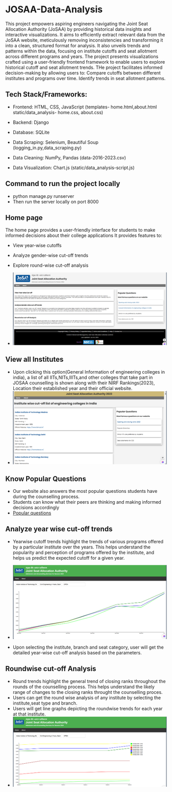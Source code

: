 # JOSAA-Data-Analysis
This project empowers aspiring engineers navigating the Joint Seat Allocation Authority (JoSAA) by providing historical data insights and interactive visualizations.
It aims to efficiently extract relevant data from the JoSAA website, meticulously removing inconsistencies and transforming it into a clean, structured format for analysis.
It also unveils trends and patterns within the data, focusing on institute cutoffs and seat allotment across different programs and years.
The project presents visualizations crafted using a user-friendly frontend framework to enable users to explore historical cutoff and seat allotment trends.
THe project facilitates informed decision-making by allowing users to:
Compare cutoffs between different institutes and programs over time.
Identify trends in seat allotment patterns.


## Tech Stack/Frameworks:
- Frontend: HTML, CSS, JavaScript (templates- home.html,about.html static/data_analysis- home.css, about.css)
* Backend: Django
+ Database: SQLite
- Data Scraping: Selenium, Beautiful Soup (logging_in.py,data_scraping.py)
* Data Cleaning: NumPy, Pandas (data-2016-2023.csv)
+ Data Visualization: Chart.js (static/data_analysis-script.js)

## Command to run the project locally
- python manage.py runserver
- Then run the server locally on port 8000

## Home page
The home page provides a user-friendly interface for students to make informed decisions about their college applications
It provides features to:
- View year-wise cutoffs
- Analyze gender-wise cut-off trends
- Explore round-wise cut-off analysis

- ![Home page](https://github.com/blossomedinautumn/JOSAA_DataAnalysis/blob/main/data_analysis/static/images/home.png)

## View all Institutes
- Upon clicking this option(General Information of engineering colleges in india), a list of all IITs,NITs,IIITs,and other colleges that take part in JOSAA counselling is shown along with their NIRF Rankings(2023), Location their established year and their official website.
- ![Institute wise cutoff list](https://github.com/blossomedinautumn/JOSAA_DataAnalysis/blob/main/data_analysis/static/images/institute-wise.png)
 
## Know Popular Questions
- Our website also answers the most popular questions students have during the counselling process.
- Students can know what their peers are thinking and making informed decisions accordingly
- [Popular questions](data_analysis/static/images/cse.png)

## Analyze year wise cut-off trends
- Yearwise cutoff trends highlight the trends of various programs offered by a particular institute over the years. This helps understand the popularity and perception of programs offered by the institute, and helps us predict the expected cutoff for a given year.
- ![Year wise trends](https://github.com/blossomedinautumn/JOSAA_DataAnalysis/blob/main/data_analysis/static/images/year-wise.png)
  
- Upon selecting the institute, branch and seat category, user will get the detailed year-wise cut-off analysis based on the parameters.

## Roundwise cut-off Analysis
- Round trends highlight the general trend of closing ranks throughout the rounds of the counselling process. This helps understand the likely range of changes to the closing ranks throught the counselling proces.
- Users can get the round wise analysis of any institute by selecting the institute,seat type and branch. 
- Users will get line graphs depicting the roundwise trends for each year at that institute.
- ![roundwise trends](https://github.com/blossomedinautumn/JOSAA_DataAnalysis/blob/main/data_analysis/static/images/round-wise.png)







